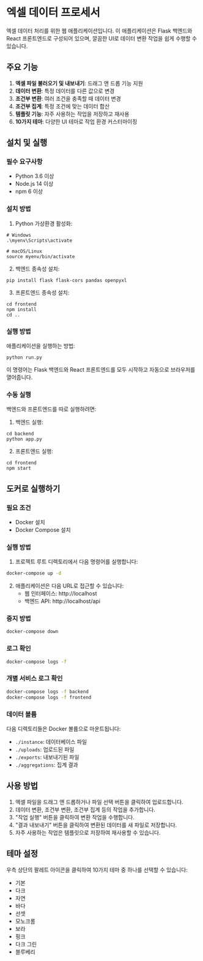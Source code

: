 # 엑셀 데이터 프로세서

엑셀 데이터 처리를 위한 웹 애플리케이션입니다. 이 애플리케이션은 Flask 백엔드와 React 프론트엔드로 구성되어 있으며, 깔끔한 UI로 데이터 변환 작업을 쉽게 수행할 수 있습니다.

## 주요 기능

1. **엑셀 파일 불러오기 및 내보내기**: 드래그 앤 드롭 기능 지원
2. **데이터 변환**: 특정 데이터를 다른 값으로 변경
3. **조건부 변환**: 여러 조건을 충족할 때 데이터 변경
4. **조건부 집계**: 특정 조건에 맞는 데이터 합산
5. **템플릿 기능**: 자주 사용하는 작업을 저장하고 재사용
6. **10가지 테마**: 다양한 UI 테마로 작업 환경 커스터마이징

## 설치 및 실행

### 필수 요구사항

- Python 3.6 이상
- Node.js 14 이상
- npm 6 이상

### 설치 방법

1. Python 가상환경 활성화:

```
# Windows
.\myenv\Scripts\activate

# macOS/Linux
source myenv/bin/activate
```

2. 백엔드 종속성 설치:

```
pip install flask flask-cors pandas openpyxl
```

3. 프론트엔드 종속성 설치:

```
cd frontend
npm install
cd ..
```

### 실행 방법

애플리케이션을 실행하는 방법:

```
python run.py
```

이 명령어는 Flask 백엔드와 React 프론트엔드를 모두 시작하고 자동으로 브라우저를 열어줍니다.

### 수동 실행

백엔드와 프론트엔드를 따로 실행하려면:

1. 백엔드 실행:
```
cd backend
python app.py
```

2. 프론트엔드 실행:
```
cd frontend
npm start
```

## 도커로 실행하기

### 필요 조건
- Docker 설치
- Docker Compose 설치

### 실행 방법

1. 프로젝트 루트 디렉토리에서 다음 명령어를 실행합니다:

```bash
docker-compose up -d
```

2. 애플리케이션은 다음 URL로 접근할 수 있습니다:
   - 웹 인터페이스: http://localhost
   - 백엔드 API: http://localhost/api

### 중지 방법

```bash
docker-compose down
```

### 로그 확인

```bash
docker-compose logs -f
```

### 개별 서비스 로그 확인

```bash
docker-compose logs -f backend
docker-compose logs -f frontend
```

### 데이터 볼륨

다음 디렉토리들은 Docker 볼륨으로 마운트됩니다:
- `./instance`: 데이터베이스 파일
- `./uploads`: 업로드된 파일
- `./exports`: 내보내기된 파일
- `./aggregations`: 집계 결과

## 사용 방법

1. 엑셀 파일을 드래그 앤 드롭하거나 파일 선택 버튼을 클릭하여 업로드합니다.
2. 데이터 변환, 조건부 변환, 조건부 집계 등의 작업을 추가합니다.
3. "작업 실행" 버튼을 클릭하여 변환 작업을 수행합니다.
4. "결과 내보내기" 버튼을 클릭하여 변환된 데이터를 새 파일로 저장합니다.
5. 자주 사용하는 작업은 템플릿으로 저장하여 재사용할 수 있습니다.

## 테마 설정

우측 상단의 팔레트 아이콘을 클릭하여 10가지 테마 중 하나를 선택할 수 있습니다:

- 기본
- 다크
- 자연
- 바다
- 선셋
- 모노크롬
- 보라
- 핑크
- 다크 그린
- 블루베리 